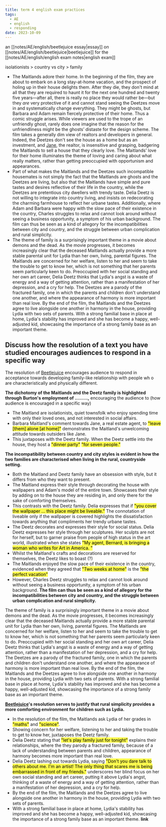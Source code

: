 ```yaml
---
title: term 4 english exam practices
tags:
  - AE
  - english
  - responding
date: 2023-10-09
---
```

an [[notes/AE/english/beetlejuice essay|essay]] on [[notes/AE/english/beetlejuice|beetlejuice]] for the [[notes/AE/english/english exam notes|english exam]]

isolationists > country vs city > family
- The Maitlands adore their home. In the beginning of the film, they are about to embark on a long stay-at-home vacation, and the prospect of holing up in their house delights them. After they die, they don't mind at all that they are required to haunt it for the next one hundred and twenty five years—after all, there is really no place they would rather be—but they _are_ very protective of it and cannot stand seeing the Deetzes move in and systematically change everything. They might be ghosts, but Barbara and Adam remain fiercely protective of their home. Thus a comic struggle arises. While viewers are used to the trope of an unfriendly ghost, rarely does one imagine that the reason for the unfriendliness might be the ghosts’ distaste for the design scheme. The film takes a generally dim view of realtors and developers in general. Indeed, the Deetzes don't see the house as a home but as an investment, and [Jane](https://www.gradesaver.com/beetlejuice/study-guide/character-list#jane), the realtor, is insensitive and grasping, badgering the Maitlands to sell a house that they clearly love. The Maitlands’ love for their home illuminates the theme of loving and caring about what really matters, rather than getting preoccupied with opportunism and appearances.
- Part of what makes the Maitlands and the Deetzes such incompatible housemates is not simply the fact that the Maitlands are ghosts and the Deetzes are living, but also that the Maitlands have simple and pure tastes and desires reflective of their life in the country, while the Deetzes are pretentious city dwellers with trendy taste. Delia Deetz is not willing to integrate into country living, and insists on redecorating the charming farmhouse to reflect her urbane tastes. Additionally, where Adam and Barbara were happy with the slow pace of their existence in the country, Charles struggles to relax and cannot look around without seeing a business opportunity, a symptom of his urban background. The film can thus be seen as a kind of allegory for the incompatibilities between city and country, and the struggle between urban complication and rural simplicity.
- The theme of family is a surprisingly important theme in a movie about demons and the dead. As the movie progresses, it becomes increasingly clear that the deceased Maitlands actually provide a more stable parental unit for Lydia than her own, living, parental figures. The Maitlands are concerned for her welfare, listen to her and seem to take the trouble to get to know her, which is not something that her parents seem particularly keen to do. Preoccupied with her social standing and her own art career, Delia Deetz thinks that Lydia's angst is a waste of energy and a way of getting attention, rather than a manifestation of her depression, and a cry for help. The Deetzes are a parody of the fractured family, one in which the parents and children don't understand one another, and where the appearance of harmony is more important than real love. By the end of the film, the Maitlands and the Deetzes agree to live alongside one another in harmony in the house, providing Lydia with two sets of parents. With a strong familial base in place at home, Lydia's stability has improved and she has become a happy, well-adjusted kid, showcasing the importance of a strong family base as an important theme.
## Discuss how the resolution of a text you have studied encourages audiences to respond in a specific way
The resolution of <u>Beetlejuice</u> encourages audience to respond in acceptance towards developing family-like relationship with people wh o are characteristically and physically different.

**The dichotomy of the Maitlands and the Deetz family is highlighted through Burton's employment of .........,** 
encouraging the audience to 
(how audience is encouraged in a specific way)
- The Maitland are isolationists, quiet townsfolk who enjoy spending time with only their loved ones, and not interested in social affairs.
-  Barbara Maitland's comment towards Jane, a real estate agent, to <mark style="background: #FFFD00B0;">"leave [them] alone [at home]"</mark> demonstrates the Maitland's unwelcoming attitude towards outsiders like Jane.
- This juxtaposes with the Deetz family. When the Deetz settle into the house, they host a <mark style="background: #FFFD00B0;">"dinner party"</mark> <mark style="background: #FFFD00B0;">"for seven people."</mark>

**The incompatibility between country and city styles is evident in how the two families are characterised when living in the rural, countryside setting.**
- Both the Maitland and Deetz family have an obsession with style, but it differs from who they want to present.
- The Maitland express their style through decorating the house with wallpapers and Adam's model of the entire town. Showcases their style by adding on to the house they are residing in, and only there for the sake of comforting themselves.
- This contrasts with the Deetz family. Delia expresses that if <mark style="background: #FFFD00B0;">"you cover the wallpaper ... this place might be liveable."</mark> The connotation of liveable only if the wallpaper is covered highlights the dissatisfaction towards anything that compliments her trendy urbane tastes.
- The Deetz decorates and expresses their style for social status. Delia Deetz expresses her style through her sculptures. Her sculpts are not for herself, but to garner praise from people of high status in the art world, illustrated when she states <mark style="background: #FFFD00B0;">"My agent, Bernard, is bringing a woman who writes for Art in America.  "</mark>
- Whilst the Maitland's crafts and decorations are reserved for themselves, the Deetz likes to boast (?)
- The Maitlands enjoyed the slow pace of their existence in the country, evidenced when they agreed that <mark style="background: #FFFD00B0;">"Two weeks at home"</mark> is the <mark style="background: #FFFD00B0;">"the perfect vacation"</mark>
- However, Charles Deetz struggles to relax and cannot look around without seeing a business opportunity, a symptom of his urban background. 
**The film can thus be seen as a kind of allegory for the incompatibilities between city and country, and the struggle between urban complication and rural simplicity.**

The theme of family is a surprisingly important theme in a movie about demons and the dead. As the movie progresses, it becomes increasingly clear that the deceased Maitlands actually provide a more stable parental unit for Lydia than her own, living, parental figures. The Maitlands are concerned for her welfare, listen to her and seem to take the trouble to get to know her, which is not something that her parents seem particularly keen to do. Preoccupied with her social standing and her own art career, Delia Deetz thinks that Lydia's angst is a waste of energy and a way of getting attention, rather than a manifestation of her depression, and a cry for help. The Deetzes are a parody of the fractured family, one in which the parents and children don't understand one another, and where the appearance of harmony is more important than real love. By the end of the film, the Maitlands and the Deetzes agree to live alongside one another in harmony in the house, providing Lydia with two sets of parents. With a strong familial base in place at home, Lydia's stability has improved and she has become a happy, well-adjusted kid, showcasing the importance of a strong family base as an important theme.

**<u>Beetlejuice</u>'s resolution serves to justify that rural simplicity provides a more comforting environment for children such as Lydia.**
- In the resolution of the film, the Maitlands ask Lydia of her grades in <mark style="background: #FFFD00B0;">"maths"</mark> and <mark style="background: #FFFD00B0;">"science"</mark>.
- Showing concern for her welfare, listening to her and taking the trouble to get to know her, juxtaposes the Deetz family.
- Delia Deetz stating that <mark style="background: #FFFD00B0;">"let's play family just for tonight"</mark> explains their relationships, where the they parody a fractured family, because of a lack of understanding between parents and children, appearance of harmony becomes more important than real love. 
- Delia Deetz lashing out towards Lydia, saying <mark style="background: #FFFD00B0;">"Don't you dare talk to others about me.  I'm an artist!  The only thing that scares me is being embarrassed in front of my friends."</mark> underscores her blind focus on her own social standing and art career, putting it above Lydia's angst, thinking of a waste of energy and a way of getting attention, rather than a manifestation of her depression, and a cry for help. 
- By the end of the film, the Maitlands and the Deetzes agree to live alongside one another in harmony in the house, providing Lydia with two sets of parents. 
- With a strong familial base in place at home, Lydia's stability has improved and she has become a happy, well-adjusted kid, showcasing the importance of a strong family base as an important theme.
**link**
